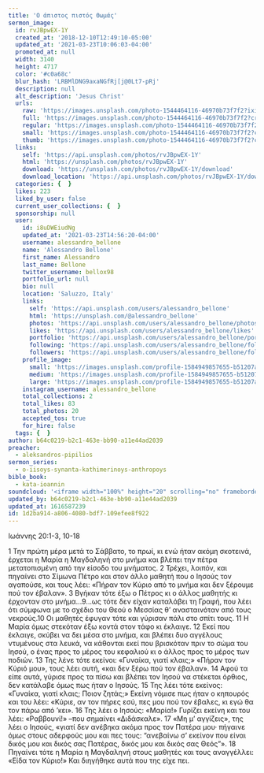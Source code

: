 ```yaml
---
title: 'Ο άπιστος πιστός Θωμάς'
sermon_image:
  id: rvJBpwEX-1Y
  created_at: '2018-12-10T12:49:10-05:00'
  updated_at: '2021-03-23T10:06:03-04:00'
  promoted_at: null
  width: 3140
  height: 4717
  color: '#c0a68c'
  blur_hash: 'LRBMlDNG9axaNGfRj[j@0Lt7-pRj'
  description: null
  alt_description: 'Jesus Christ'
  urls:
    raw: 'https://images.unsplash.com/photo-1544464116-46970b73f7f2?ixid=MnwxNjM3NDl8MHwxfHNlYXJjaHw0M3x8amVzdXMlMjBtZWV0c3xlbnwwfHx8fDE2MTY1ODcwMjA&ixlib=rb-1.2.1'
    full: 'https://images.unsplash.com/photo-1544464116-46970b73f7f2?crop=entropy&cs=srgb&fm=jpg&ixid=MnwxNjM3NDl8MHwxfHNlYXJjaHw0M3x8amVzdXMlMjBtZWV0c3xlbnwwfHx8fDE2MTY1ODcwMjA&ixlib=rb-1.2.1&q=85'
    regular: 'https://images.unsplash.com/photo-1544464116-46970b73f7f2?crop=entropy&cs=tinysrgb&fit=max&fm=jpg&ixid=MnwxNjM3NDl8MHwxfHNlYXJjaHw0M3x8amVzdXMlMjBtZWV0c3xlbnwwfHx8fDE2MTY1ODcwMjA&ixlib=rb-1.2.1&q=80&w=1080'
    small: 'https://images.unsplash.com/photo-1544464116-46970b73f7f2?crop=entropy&cs=tinysrgb&fit=max&fm=jpg&ixid=MnwxNjM3NDl8MHwxfHNlYXJjaHw0M3x8amVzdXMlMjBtZWV0c3xlbnwwfHx8fDE2MTY1ODcwMjA&ixlib=rb-1.2.1&q=80&w=400'
    thumb: 'https://images.unsplash.com/photo-1544464116-46970b73f7f2?crop=entropy&cs=tinysrgb&fit=max&fm=jpg&ixid=MnwxNjM3NDl8MHwxfHNlYXJjaHw0M3x8amVzdXMlMjBtZWV0c3xlbnwwfHx8fDE2MTY1ODcwMjA&ixlib=rb-1.2.1&q=80&w=200'
  links:
    self: 'https://api.unsplash.com/photos/rvJBpwEX-1Y'
    html: 'https://unsplash.com/photos/rvJBpwEX-1Y'
    download: 'https://unsplash.com/photos/rvJBpwEX-1Y/download'
    download_location: 'https://api.unsplash.com/photos/rvJBpwEX-1Y/download?ixid=MnwxNjM3NDl8MHwxfHNlYXJjaHw0M3x8amVzdXMlMjBtZWV0c3xlbnwwfHx8fDE2MTY1ODcwMjA'
  categories: {  }
  likes: 223
  liked_by_user: false
  current_user_collections: {  }
  sponsorship: null
  user:
    id: i8uDWEiudNg
    updated_at: '2021-03-23T14:56:20-04:00'
    username: alessandro_bellone
    name: 'Alessandro Bellone'
    first_name: Alessandro
    last_name: Bellone
    twitter_username: bellox98
    portfolio_url: null
    bio: null
    location: 'Saluzzo, Italy'
    links:
      self: 'https://api.unsplash.com/users/alessandro_bellone'
      html: 'https://unsplash.com/@alessandro_bellone'
      photos: 'https://api.unsplash.com/users/alessandro_bellone/photos'
      likes: 'https://api.unsplash.com/users/alessandro_bellone/likes'
      portfolio: 'https://api.unsplash.com/users/alessandro_bellone/portfolio'
      following: 'https://api.unsplash.com/users/alessandro_bellone/following'
      followers: 'https://api.unsplash.com/users/alessandro_bellone/followers'
    profile_image:
      small: 'https://images.unsplash.com/profile-1584949857655-b51207a7f7e7image?ixlib=rb-1.2.1&q=80&fm=jpg&crop=faces&cs=tinysrgb&fit=crop&h=32&w=32'
      medium: 'https://images.unsplash.com/profile-1584949857655-b51207a7f7e7image?ixlib=rb-1.2.1&q=80&fm=jpg&crop=faces&cs=tinysrgb&fit=crop&h=64&w=64'
      large: 'https://images.unsplash.com/profile-1584949857655-b51207a7f7e7image?ixlib=rb-1.2.1&q=80&fm=jpg&crop=faces&cs=tinysrgb&fit=crop&h=128&w=128'
    instagram_username: alessandro_bellone
    total_collections: 2
    total_likes: 83
    total_photos: 20
    accepted_tos: true
    for_hire: false
  tags: {  }
author: b64c0219-b2c1-463e-bb90-a11e44ad2039
preacher:
  - aleksandros-pipilios
sermon_series:
  - o-iisoys-synanta-kathimerinoys-anthropoys
bible_book:
  - kata-ioannin
soundcloud: '<iframe width="100%" height="20" scrolling="no" frameborder="no" allow="autoplay" src="https://w.soundcloud.com/player/?url=https%3A//api.soundcloud.com/tracks/728740312%3Fsecret_token%3Ds-MrgzT&color=%23ff5500&inverse=false&auto_play=false&show_user=true"></iframe>'
updated_by: b64c0219-b2c1-463e-bb90-a11e44ad2039
updated_at: 1616587239
id: 1d2ba914-a806-4080-bdf7-109efee8f922
---
```

Iωάννης 20:1-3, 10-18

1 Την πρώτη μέρα μετά το Σάββατο, το πρωί, κι ενώ ήταν ακόμη σκοτεινά, έρχεται η Μαρία η Μαγδαληνή στο μνήμα και βλέπει την πέτρα μετατοπισμένη από την είσοδο του μνήματος. 2 Τρέχει, λοιπόν, και πηγαίνει στο Σίμωνα Πέτρο και στον άλλο μαθητή που ο Ιησούς τον αγαπούσε, και τους λέει: «Πήραν τον Κύριο από το μνήμα και δεν ξέρουμε πού τον έβαλαν». 3 Βγήκαν τότε έξω ο Πέτρος κι ο άλλος μαθητής κι έρχονταν στο μνήμα...9...ως τότε δεν είχαν καταλάβει τη Γραφή, που λέει ότι σύμφωνα με το σχέδιο του Θεού ο Μεσσίας θ’ ανασταινόταν από τους νεκρούς.10 Οι μαθητές έφυγαν τότε και γύρισαν πάλι στο σπίτι τους. 11 Η Μαρία όμως στεκόταν έξω κοντά στον τάφο κι έκλαιγε. 12 Εκεί που έκλαιγε, σκύβει να δει μέσα στο μνήμα, και βλέπει δυο αγγέλους ντυμένους στα λευκά, να κάθονται εκεί που βρισκόταν πριν το σώμα του Ιησού, ο ένας προς το μέρος του κεφαλιού κι ο άλλος προς το μέρος των ποδιών. 13 Της λένε τότε εκείνοι: «Γυναίκα, γιατί κλαις;» «Πήραν τον Κύριό μου», τους λέει αυτή, «και δεν ξέρω πού τον έβαλαν». 14 Αφού τα είπε αυτά, γύρισε προς τα πίσω και βλέπει τον Ιησού να στέκεται όρθιος, δεν κατάλαβε όμως πως ήταν ο Ιησούς. 15 Της λέει τότε εκείνος: «Γυναίκα, γιατί κλαις; Ποιον ζητάς;» Εκείνη νόμισε πως ήταν ο κηπουρός και του λέει: «Κύριε, αν τον πήρες εσύ, πες μου πού τον έβαλες, κι εγώ θα τον πάρω από ’κει». 16 Της λέει ο Ιησούς: «Μαρία!» Γυρίζει εκείνη και του λέει: «Ραββουνί!» –που σημαίνει «Διδάσκαλε». 17 «Μη μ’ αγγίζεις», της λέει ο Ιησούς, «γιατί δεν ανέβηκα ακόμα προς τον Πατέρα μου· πήγαινε όμως στους αδερφούς μου και πες τους: “ανεβαίνω σ’ εκείνον που είναι δικός μου και δικός σας Πατέρας, δικός μου και δικός σας Θεός”». 18 Πηγαίνει τότε η Μαρία η Μαγδαληνή στους μαθητές και τους αναγγέλλει: «Είδα τον Κύριο!» Και διηγήθηκε αυτά που της είχε πει.